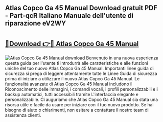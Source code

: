 ## Atlas Copco Ga 45 Manual Download gratuit PDF - Part-qcR Italiano Manuale dell'utente di riparazione eV2WY

# <h2><a href="http://dfesqu.blite.top/?on=Atlas+Copco+Ga+45+Manual">🔗Download 👉🔴 Atlas Copco Ga 45 Manual</a></h2>

[![Atlas Copco Ga 45 Manual download](https://i.imgur.com/lujVjoI.png)](http://dfesqu.blite.top/?on=Atlas+Copco+Ga+45+Manual)
Benvenuto in una nuova esperienza questa guida per l'utente ti introdurrà alle caratteristiche e alle funzioni uniche del tuo nuovo Atlas Copco Ga 45 Manual. Importanti linee guida di sicurezza si prega di leggere attentamente tutte le Linee Guida di sicurezza prima di iniziare a utilizzare il nuovo Atlas Copco Ga 45 Manual. Le funzionalità avanzate di Atlas Copco Ga 45 Manual includono il Riconoscimento delle immagini, i comandi vocali, i profili personalizzabili e i backup automatici, tutti accessibili tramite L'interfaccia elegante e personalizzabile. Ci auguriamo che Atlas Copco Ga 45 Manual sia stata una risorsa utile e facile da usare per iniziare con il tuo nuovo prodotto. Se hai bisogno di aiuto o chiarimenti, non esitare a contattare il nostro team di assistenza clienti.
